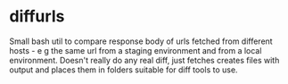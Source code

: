 # diffurls
Small bash util to compare response body of urls fetched from different hosts - e g the same url from a staging environment and from a local environment. Doesn't really do any real diff, just fetches creates files with output and places them in folders suitable for diff tools to use.

